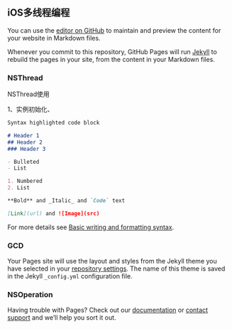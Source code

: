 ## iOS多线程编程

You can use the [editor on GitHub](https://github.com/choogfunli/LCFMarkDown/edit/gh-pages/index.md) to maintain and preview the content for your website in Markdown files.

Whenever you commit to this repository, GitHub Pages will run [Jekyll](https://jekyllrb.com/) to rebuild the pages in your site, from the content in your Markdown files.

### NSThread

NSThread使用

1、实例初始化、

```markdown
Syntax highlighted code block

# Header 1
## Header 2
### Header 3

- Bulleted
- List

1. Numbered
2. List

**Bold** and _Italic_ and `Code` text

[Link](url) and ![Image](src)
```

For more details see [Basic writing and formatting syntax](https://docs.github.com/en/github/writing-on-github/getting-started-with-writing-and-formatting-on-github/basic-writing-and-formatting-syntax).

### GCD

Your Pages site will use the layout and styles from the Jekyll theme you have selected in your [repository settings](https://github.com/choogfunli/LCFMarkDown/settings/pages). The name of this theme is saved in the Jekyll `_config.yml` configuration file.

### NSOperation

Having trouble with Pages? Check out our [documentation](https://docs.github.com/categories/github-pages-basics/) or [contact support](https://support.github.com/contact) and we’ll help you sort it out.
